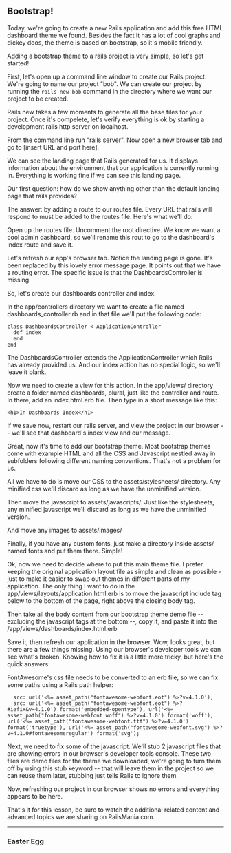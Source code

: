 ## Bootstrap!
Today, we're going to create a new Rails application and add this free HTML dashboard theme we found. Besides the fact it has a lot of cool graphs and dickey doos, the theme is based on bootstrap, so it's mobile friendly. 

Adding a bootstrap theme to a rails project is very simple, so let's get started!

First, let's open up a command line window to create our Rails project. We're going to name our project "bob". We can create our project by running the ```rails new bob``` command in the directory where we want our project to be created.

Rails new takes a few moments to generate all the base files for your project. Once it's compelete, let's verify everything is ok by starting a development rails http server on localhost.

From the command line run "rails server". Now open a new browser tab and go to [insert URL and port here].

We can see the landing page that Rails generated for us. It displays information about the environment that our application is currently running in. Everything is working fine if we can see this landing page.

Our first question: how do we show anything other than the default landing page that rails provides? 

The answer: by adding a route to our routes file. Every URL that rails will respond to must be added to the routes file. Here's what we'll do:

Open up the routes file. Uncomment the root directive. We know we want a cool admin dashboard, so we'll rename this rout to go to the dashboard's index route and save it.

Let's refresh our app's browser tab. Notice the landing page is gone. It's been replaced by this lovely error message page. It points out that we have a routing error. The specific issue is that the DashboardsController is missing.

So, let's create our dashboards controller and index.

In the app/controllers directory we want to create a file named dashboards_controller.rb and in that file we'll put the following code:

```
class DashboardsController < ApplicationController
  def index
  end
end
```

The DashboardsController extends the ApplicationController which Rails has already provided us. And our index action has no special logic, so we'll leave it blank.

Now we need to create a view for this action. In the app/views/ directory create a folder named dashboards, plural, just like the controller and route. In there, add an index.html.erb file. Then type in a short message like this:

```
<h1>In Dashboards Index</h1>
```

If we save now, restart our rails server, and view the project in our browser -- we'll see that dashboard's index view and our message.

Great, now it's time to add our bootstrap theme. Most bootstrap themes come with example HTML and all the CSS and Javascript nestled away in subfolders following different naming conventions. That's not a problem for us.

All we have to do is move our CSS to the assets/stylesheets/ directory. Any minified css we'll discard as long as we have the unminified version.

Then move the javascript to assets/javascripts/. Just like the stylesheets, any minified javascript we'll discard as long as we have the unminified version.

And move any images to assets/images/

Finally, if you have any custom fonts, just make a directory inside assets/ named fonts and put them there. Simple!

Ok, now we need to decide where to put this main theme file. I prefer keeping the original application layout file as simple and clean as possible - just to make it easier to swap out themes in different parts of my application. The only thing I want to do in the app/views/layouts/application.html.erb is to move the javascript include tag below to the bottom of the page, right above the closing body tag.

Then take all the body content from our bootstrap theme demo file -- excluding the javascript tags at the bottom --, copy it, and paste it into the /app/views/dashboards/index.html.erb

Save it, then refresh our application in the browser. Wow, looks great, but there are a few things missing. Using our browser's developer tools we can see what's broken. Knowing how to fix it is a little more tricky, but here's the quick answers:

FontAwesome's css file needs to be converted to an erb file, so we can fix some paths using a Rails path helper:

```
  src: url('<%= asset_path("fontawesome-webfont.eot") %>?v=4.1.0');
  src: url('<%= asset_path("fontawesome-webfont.eot") %>?#iefix&v=4.1.0') format('embedded-opentype'), url('<%= asset_path("fontawesome-webfont.woff") %>?v=4.1.0') format('woff'), url('<%= asset_path("fontawesome-webfont.ttf") %>?v=4.1.0') format('truetype'), url('<%= asset_path("fontawesome-webfont.svg") %>?v=4.1.0#fontawesomeregular') format('svg');

````

Next, we need to fix some of the javascript. We'll stub 2 javascript files that are showing errors in our browser's developer tools console. These two files are demo files for the theme we downloaded, we're going to turn them off by using this stub keyword -- that will leave them in the project so we can reuse them later, stubbing just tells Rails to ignore them.

Now, refreshing our project in our browser shows no errors and everything appears to be here.

That's it for this lesson, be sure to watch the additional related content and advanced topics we are sharing on RailsMania.com.

--------
### Easter Egg

